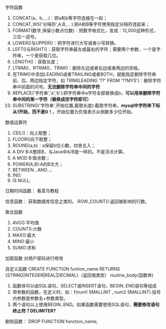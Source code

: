 字符函数
1. CONCAT(a，b,....)：把a和b等字符连接在一起；
2. CONCAT_WS('分隔符',A,B,... ):把A和B等字符使用指定分隔符连起来；
3.  FORMAT(数字,保留小数点位数)：把数字格式化，变成：12,000这种形式，三位一逗号。
4. LOWER()与UPPER()：把字符进行大写或者小写转换。
5. LEFT()与RIGHT()：获取字符串最左或最右的字符；需要两个参数，一个是字符串，一个是获取几位。
6. LENGTH()：获取长度；
7. LTRIM()、RTRIM()、TRIM()：删除左边或者右边或者两边的空格。
8. 在TRIM()中添加LEADING或者TRAILING或者BOTH，就能指定删除字符串前、后、两边指定字符，如 TRIM(LEADING '??' FROM '??MYS')：删除字符串中前面的问号。**无法删除字符串中间的字符**
9. REPLACE('字符串','a','b'):把字符串中a字符全部替换成b，**可以用来删除字符串中间的某一字符（替换成空字符即可）**
10. SUBSTRING('字符串',开始位置,截取长度):截取字符串。**mysql中字符串下标从1开始，而不是0！**。开始位置为负值表示从倒数多少位开始。

数值运算符
1. CEIL()：向上取整；
2. FLOOR()向下取整；
3. ROUND(a,b)：a保留b位小数，四舍五入；
4. A DIV B:A整除B，与Java中A/B是一样的。不是浮点计算。
5. A MOD B:取余数；
6. POWER(A,B):A的B次方；
7. BETWEEN...AND...;
8. IN():
9. IS NULL;

日期时间函数：
看菜鸟教程

信息函数：
获取数据库信息之类的。
ROW_COUNT():返回被影响的行数。

聚合函数
1. AVG():平均值
2. COUNT():计数
3. MAX():最大
4. MIN():最小
5. SUM():求和

加密函数
对用户密码进行修改

自定义函数
CREATE FUNCTION funtion_name
RETURNS
{STRING|INTEGER|REAL|DECIMAL}（返回值类型）
routine_body(函数体)
1. 函数体可以由SQL语句，SELECT或INSERT语句，BEGIN..END语句等组成
2. 带参数的函数，在定义时，如：f(num1 SMALLINT , num2 SMALLINT).括号内参数是参数名+参数类型。
3. 两个语句以上使用BEGIN..END。如果函数需要使用SQL语句，**需要修改语句终止符？DELIMITER?**

删除函数：
DROP FUNCTION function_name;